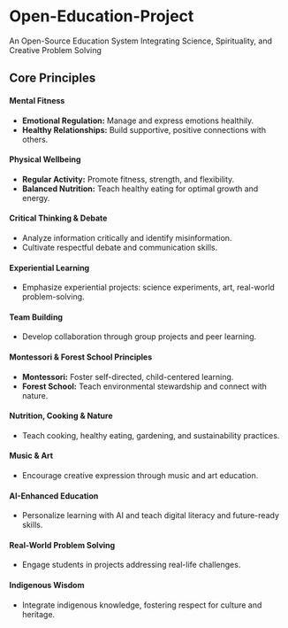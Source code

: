 # Open-Education-Project
An Open-Source Education System Integrating Science, Spirituality, and Creative Problem Solving 

## Core Principles

#### Mental Fitness
- **Emotional Regulation:** Manage and express emotions healthily.  
- **Healthy Relationships:** Build supportive, positive connections with others.  

#### Physical Wellbeing
- **Regular Activity:** Promote fitness, strength, and flexibility.  
- **Balanced Nutrition:** Teach healthy eating for optimal growth and energy.  

#### Critical Thinking & Debate
- Analyze information critically and identify misinformation.  
- Cultivate respectful debate and communication skills.  

#### Experiential Learning
- Emphasize experiential projects: science experiments, art, real-world problem-solving.  

#### Team Building
- Develop collaboration through group projects and peer learning.  

#### Montessori & Forest School Principles
- **Montessori:** Foster self-directed, child-centered learning.  
- **Forest School:** Teach environmental stewardship and connect with nature.  

#### Nutrition, Cooking & Nature
- Teach cooking, healthy eating, gardening, and sustainability practices.  

#### Music & Art
- Encourage creative expression through music and art education.  

#### AI-Enhanced Education
- Personalize learning with AI and teach digital literacy and future-ready skills.  

#### Real-World Problem Solving
- Engage students in projects addressing real-life challenges.  

#### Indigenous Wisdom
- Integrate indigenous knowledge, fostering respect for culture and heritage.
